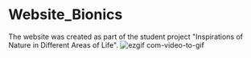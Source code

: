 # Website_Bionics
The website was created as part of the student project "Inspirations of Nature in Different Areas of Life".
![ezgif com-video-to-gif](https://user-images.githubusercontent.com/103385651/233772948-a0256f61-6d67-4a12-bd8d-9eca2516f879.gif)
